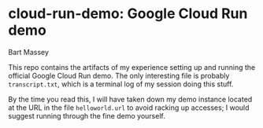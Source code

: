 # cloud-run-demo: Google Cloud Run demo
Bart Massey

This repo contains the artifacts of my experience setting up
and running the official Google Cloud Run demo. The only
interesting file is probably `transcript.txt`, which is a
terminal log of my session doing this stuff.

By the time you read this, I will have taken down my demo
instance located at the URL in the file `helloworld.url` to
avoid racking up accesses; I would suggest running through
the fine demo yourself.
